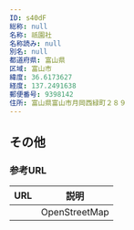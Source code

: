 ```yaml
---
ID: s40dF
総称: null
名称: 祇園社
名称読み: null
別名: null
都道府県: 富山県
区域: 富山市
緯度: 36.6173627
経度: 137.2491638
郵便番号: 9398142
住所: 富山県富山市月岡西緑町２８９
---
```


## その他

### 参考URL

| URL | 説明          |
| --- | ------------- |
|     | OpenStreetMap |
